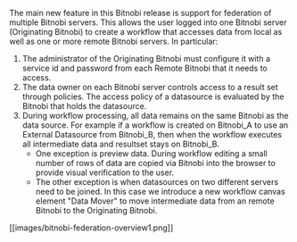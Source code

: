 The main new feature in this Bitnobi release is support for federation of multiple Bitnobi servers. This allows the user logged into one Bitnobi server (Originating Bitnobi) to create a workflow that accesses data from local as well as one or more remote Bitnobi servers. In particular:

1. The administrator of the Originating Bitnobi must configure it with a service id and password from each Remote Bitnobi that it needs to access.
2. The data owner on each Bitnobi server controls access to a result set through policies. The access policy of a datasource is evaluated by the Bitnobi that holds the datasource.
3. During workflow processing, all data remains on the same Bitnobi as the data source. For example if a workflow is created on Bitnobi_A to use an External Datasource from Bitnobi_B, then when the workflow executes all intermediate data and resultset stays on Bitnobi_B. 
   * One exception is preview data. During workflow editing a small number of rows of data are copied via Bitnobi into the browser to provide visual verification to the user. 
   * The other exception is when datasources on two different servers need to be joined. In this case we introduce a new workflow canvas element "Data Mover" to move intermediate data from an remote Bitnobi to the Originating Bitnobi.


[[images/bitnobi-federation-overview1.png]]

